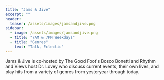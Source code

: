 ```yaml
---
title: "Jams & Jive"
excerpt: ""
header:
  teaser: /assets/images/jamsandjive.png
sidebar:
  - image: /assets/images/jamsandjive.png
  - title: "7AM & 7PM Weekdays"
  - title: "Genres"
    text: "Talk, Eclectic"
---
```


Jams & Jive is co-hosted by The Good Foot's Bosco Bonetti and Rhythm and Views host Dr. Lovey who discuss current events, their own lives, and play hits from a variety of genres from yesteryear through today.